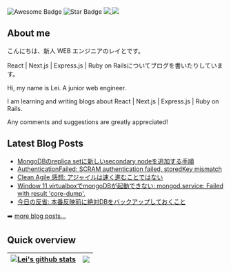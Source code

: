 <div>
<img src="https://cdn.rawgit.com/sindresorhus/awesome/d7305f38d29fed78fa85652e3a63e154dd8e8829/media/badge.svg" alt="Awesome Badge"/>
<img src="https://img.shields.io/static/v1?label=%F0%9F%8C%9F&message=If%20Useful&style=style=flat&color=BC4E99" alt="Star Badge"/>
<a href="http://qiita.com/lei90" ><img src="https://qiita-badge.apiapi.app/s/lei90/posts.svg" /> </a>
<a href="https://twitter.com/maize_2" ><img src="https://img.shields.io/twitter/follow/maize_2.svg?style=social" /> </a>

</div>
  
## About me

こんにちは、新人 WEB エンジニアのレイとです。

React | Next.js | Express.js | Ruby on Railsについてブログを書いたりしています。

Hi, my name is Lei. A junior web engineer.

I am learning and writing blogs about React | Next.js | Express.js | Ruby on Rails.

Any comments and suggestions are greatly appreciated!

## Latest Blog Posts
<!-- BLOG-POST-LIST:START -->
- [MongoDBのreplica setに新しいsecondary nodeを追加する手順](https://lei900.github.io/24/04/secondary-mongodb-setup/)
- [AuthenticationFailed: SCRAM authentication failed, storedKey mismatch](https://qiita.com/lei90/items/623bcf0c989584a7c33a)
- [Clean Agile 感想: アジャイルは速く進むことではない](https://lei900.github.io/24/02/clean-agile-reading-note/)
- [Window 11 virtualboxでmongoDBが起動できない: mongod.service: Failed with result &#39;core-dump&#39;.](https://qiita.com/lei90/items/21421a5482d16cd393ee)
- [今日の反省: 本番反映前に絶対DBをバックアップしておくこと](https://lei900.github.io/23/08/production-deploy-mistake/)
<!-- BLOG-POST-LIST:END -->

➡️ [more blog posts...](https://lei900.github.io/)

## Quick overview

| <a href="https://github.com/anuraghazra/github-readme-stats"><img align="center" src="https://github-readme-stats.vercel.app/api?username=lei900&theme=vue&show_icons=true&include_all_commits=true&hide_border=true" alt="Lei's github stats" /></a> | <a href="https://github.com/anuraghazra/github-readme-stats"><img align="center" src="https://github-readme-stats.vercel.app/api/top-langs/?username=lei900&langs_count=8&layout=compact&theme=vue&hide_border=true" /></a> |
| ------------- | ------------- |

<!-- for later use 
  <summary><b>Skills</b></summary>

[![python](https://img.shields.io/badge/python-★★★-lightgrey?labelColor=3776AB&logo=Python&style=for-the-badge&logoColor=white)](https://www.python.org/)
[![perl](https://img.shields.io/badge/perl-★★☆-lightgrey?labelColor=39457E&logo=Perl&style=for-the-badge&logoColor=white)](https://www.perl.org/)
[![R](https://img.shields.io/badge/R-★★☆-lightgrey?labelColor=276DC3&logo=R&style=for-the-badge&logoColor=white)](https://www.r-project.org/)

[![mariaDB](https://img.shields.io/badge/MariaDB-★★☆-lightgrey?labelColor=003545&logo=MariaDB&style=for-the-badge&logoColor=white)](https://mariadb.org/)
[![SQLite](https://img.shields.io/badge/SQLite-★★☆-lightgrey?labelColor=003B57&logo=SQLite&style=for-the-badge&logoColor=white)](https://www.sqlite.org/)
[![postgreSQL](https://img.shields.io/badge/PostgreSQL-★★☆-lightgrey?labelColor=4169E1&logo=PostgreSQL&style=for-the-badge&logoColor=white)](https://www.postgresql.org/)
[![mongoDB](https://img.shields.io/badge/MongoDB-★☆☆-lightgrey?labelColor=47A248&logo=MongoDB&style=for-the-badge&logoColor=white)](https://www.mongodb.com/)
[![html](https://img.shields.io/badge/html-★★★-lightgrey?labelColor=E34F26&logo=HTML5&style=for-the-badge&logoColor=white)](https://www.w3schools.com/html)
[![css](https://img.shields.io/badge/css-★★★-lightgrey?labelColor=1572B6&logo=CSS3&style=for-the-badge&logoColor=white)](https://www.w3schools.com/css)
[![javascript](https://img.shields.io/badge/javascript-★☆☆-lightgrey?labelColor=F7DF1E&logo=JavaScript&style=for-the-badge&logoColor=black)](https://www.w3schools.com/js)

Technologies

![JavaScript](https://img.shields.io/badge/-JavaScript-black?style=flat-square&logo=javascript)
![Nodejs](https://img.shields.io/badge/-Nodejs-black?style=flat-square&logo=Node.js)
![Python](https://img.shields.io/badge/-Python-black?style=flat-square&logo=Python)
![React](https://img.shields.io/badge/-React-black?style=flat-square&logo=react)
![Java](https://img.shields.io/badge/-java-E34A86?style=flat-square&logo=java)
![C++](https://img.shields.io/badge/-C++-00599C?style=flat-square&logo=c)
![HTML5](https://img.shields.io/badge/-HTML5-E34F26?style=flat-square&logo=html5&logoColor=white)
![CSS3](https://img.shields.io/badge/-CSS3-1572B6?style=flat-square&logo=css3)
![Bootstrap](https://img.shields.io/badge/-Bootstrap-563D7C?style=flat-square&logo=bootstrap)
![TypeScript](https://img.shields.io/badge/-TypeScript-007ACC?style=flat-square&logo=typescript)
![MongoDB](https://img.shields.io/badge/-MongoDB-black?style=flat-square&logo=mongodb)
![Redis](https://img.shields.io/badge/-Redis-black?style=flat-square&logo=Redis)
![ElasticSearch](https://img.shields.io/badge/-ElasticSearch-005571?style=flat-square&logo=elasticsearch)
![GraphQL](https://img.shields.io/badge/-GraphQL-E10098?style=flat-square&logo=graphql)
![Apollo GraphQL](https://img.shields.io/badge/-Apollo%20GraphQL-311C87?style=flat-square&logo=apollo-graphql)
![PostgreSQL](https://img.shields.io/badge/-PostgreSQL-336791?style=flat-square&logo=postgresql)
![MySQL](https://img.shields.io/badge/-MySQL-black?style=flat-square&logo=mysql)
![Heroku](https://img.shields.io/badge/-Heroku-430098?style=flat-square&logo=heroku)
![Docker](https://img.shields.io/badge/-Docker-black?style=flat-square&logo=docker)
![DigitalOcean](https://img.shields.io/badge/-Digital%20Ocean-darkblue?style=flat-square&logo=digitalocean)
![Amazon AWS](https://img.shields.io/badge/Amazon%20AWS-232F3E?style=flat-square&logo=amazon-aws)
![Microsoft Azure](https://img.shields.io/badge/Microsoft%20Azure-232F7E?style=flat-square&logo=microsoft-azure)
![Google Cloud](https://img.shields.io/badge/Google%20Cloud-black?style=flat-square&logo=google-cloud)
![Git](https://img.shields.io/badge/-Git-black?style=flat-square&logo=git)
![GitHub](https://img.shields.io/badge/-GitHub-181717?style=flat-square&logo=github)
![GitLab](https://img.shields.io/badge/-GitLab-FCA121?style=flat-square&logo=gitlab)
![BitBucket](https://img.shields.io/badge/-BitBucket-darkblue?style=flat-square&logo=bitbucket)
![Raspberry Pi](https://img.shields.io/badge/-Raspberry%20Pi-C51A4A?style=flat-square&logo=Raspberry-Pi)
end -->
